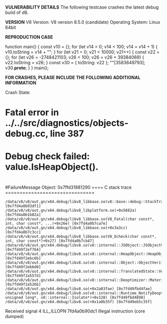 <b>VULNERABILITY DETAILS</b>
The following testcase crashes the latest debug build of d8.

<b>VERSION</b>
V8 Version: V8 version 8.5.0 (candidate)
Operating System: Linux 64bit


<b>REPRODUCTION CASE</b>

function main() {
  const v10 = {};
  for (let v14 = 0; v14 < 100; v14 = v14 + 1) {
    v10.toString = v14 + "";
  }
  for (let v21 = 0; v21 < 10000; v21++) {
    const v22 = {};
    for (let v26 = -2748421103; v26 < 100; v26 = v26 + 39384069) {
      v22.toString = v26;
    }
    const v30 = { toString: v22 };
    ""[3583649793];
    v30.__proto__;
  }
}
main();

<b>FOR CRASHES, PLEASE INCLUDE THE FOLLOWING ADDITIONAL INFORMATION</b>

Crash State: 
#
# Fatal error in ../../src/diagnostics/objects-debug.cc, line 387
# Debug check failed: value.IsHeapObject().
#
#
#
#FailureMessage Object: 0x7ffd31881290
==== C stack trace ===============================

    /data/v8/v8/out.gn/x64.debug/libv8_libbase.so(v8::base::debug::StackTrace::StackTrace()+0x21) [0x7fd4a0b93df1]
    /data/v8/v8/out.gn/x64.debug/libv8_libplatform.so(+0x5682a) [0x7fd4a0b1b82a]
    /data/v8/v8/out.gn/x64.debug/libv8_libbase.so(V8_Fatal(char const*, int, char const*, ...)+0x26e) [0x7fd4a0b7ca7e]
    /data/v8/v8/out.gn/x64.debug/libv8_libbase.so(+0x3a3cc) [0x7fd4a0b7c3cc]
    /data/v8/v8/out.gn/x64.debug/libv8_libbase.so(V8_Dcheck(char const*, int, char const*)+0x27) [0x7fd4a0b7cb47]
    /data/v8/v8/out.gn/x64.debug/libv8.so(v8::internal::JSObject::JSObjectVerify(v8::internal::Isolate*)+0x784) [0x7fd49f2ef764]
    /data/v8/v8/out.gn/x64.debug/libv8.so(v8::internal::HeapObject::HeapObjectVerify(v8::internal::Isolate*)+0x41b) [0x7fd49f2ebc6b]
    /data/v8/v8/out.gn/x64.debug/libv8.so(v8::internal::Object::ObjectVerify(v8::internal::Isolate*)+0xd0) [0x7fd49f2eb6d0]
    /data/v8/v8/out.gn/x64.debug/libv8.so(v8::internal::TranslatedState::VerifyMaterializedObjects()+0x14d) [0x7fd49f2a557d]
    /data/v8/v8/out.gn/x64.debug/libv8.so(v8::internal::Deoptimizer::MaterializeHeapObjects()+0x20b) [0x7fd49f2a526b]
    /data/v8/v8/out.gn/x64.debug/libv8.so(+0x2a83fae) [0x7fd49fbd4fae]
    /data/v8/v8/out.gn/x64.debug/libv8.so(v8::internal::Runtime_NotifyDeoptimized(int, unsigned long*, v8::internal::Isolate*)+0x128) [0x7fd49fbd4898]
    /data/v8/v8/out.gn/x64.debug/libv8.so(+0x1a0b35f) [0x7fd49eb5c35f]
Received signal 4 ILL_ILLOPN 7fd4a0b90dc1
Illegal instruction (core dumped)